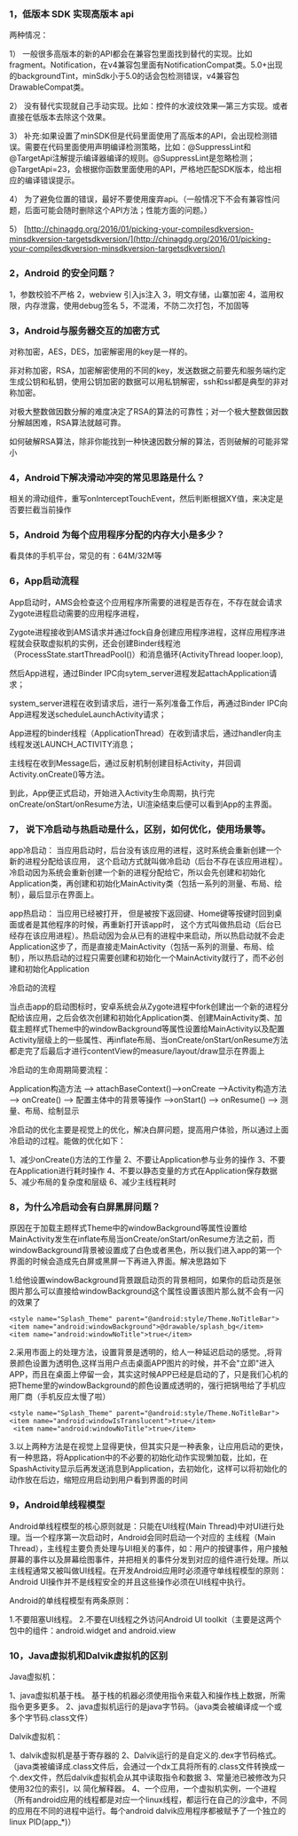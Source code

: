 ### 1，低版本 SDK 实现高版本 api

两种情况：

1） 一般很多高版本的新的API都会在兼容包里面找到替代的实现。比如fragment。Notification，在v4兼容包里面有NotificationCompat类。5.0+出现的backgroundTint，minSdk小于5.0的话会包检测错误，v4兼容包DrawableCompat类。

2） 没有替代实现就自己手动实现。比如：控件的水波纹效果—第三方实现。或者直接在低版本去除这个效果。

3） 补充:如果设置了minSDK但是代码里面使用了高版本的API，会出现检测错误。需要在代码里面使用声明编译检测策略，比如：@SuppressLint和@TargetApi注解提示编译器编译的规则。@SuppressLint是忽略检测；@TargetApi=23，会根据你函数里面使用的API，严格地匹配SDK版本，给出相应的编译错误提示。

4） 为了避免位置的错误，最好不要使用废弃api。（一般情况下不会有兼容性问题，后面可能会随时删除这个API方法；性能方面的问题。）

5） [http://chinagdg.org/2016/01/picking-your-compilesdkversion-minsdkversion-targetsdkversion/](http://chinagdg.org/2016/01/picking-your-compilesdkversion-minsdkversion-targetsdkversion/)

### 2，Android 的安全问题？

1，参数校验不严格
2，webview 引入js注入
3，明文存储，山寨加密
4，滥用权限，内存泄露，使用debug签名
5，不混淆，不防二次打包，不加固等

### 3，Android与服务器交互的加密方式

对称加密，AES，DES，加密解密用的key是一样的。

非对称加密，RSA，加密解密使用的不同的key，发送数据之前要先和服务端约定生成公钥和私钥，使用公钥加密的数据可以用私钥解密，ssh和ssl都是典型的非对称加密。

对极大整数做因数分解的难度决定了RSA的算法的可靠性；对一个极大整数做因数分解越困难，RSA算法就越可靠。

如何破解RSA算法，除非你能找到一种快速因数分解的算法，否则破解的可能非常小

### 4，Android下解决滑动冲突的常见思路是什么？

相关的滑动组件，重写onInterceptTouchEvent，然后判断根据XY值，来决定是否要拦截当前操作

### 5，Android 为每个应用程序分配的内存大小是多少？

看具体的手机平台，常见的有：64M/32M等

### 6，App启动流程

App启动时，AMS会检查这个应用程序所需要的进程是否存在，不存在就会请求Zygote进程启动需要的应用程序进程，

Zygote进程接收到AMS请求并通过fock自身创建应用程序进程，这样应用程序进程就会获取虚拟机的实例，还会创建Binder线程池（ProcessState.startThreadPool()）和消息循环(ActivityThread looper.loop),

然后App进程，通过Binder IPC向sytem_server进程发起attachApplication请求；

system_server进程在收到请求后，进行一系列准备工作后，再通过Binder IPC向App进程发送scheduleLaunchActivity请求；

App进程的binder线程（ApplicationThread）在收到请求后，通过handler向主线程发送LAUNCH_ACTIVITY消息；

主线程在收到Message后，通过反射机制创建目标Activity，并回调Activity.onCreate()等方法。

到此，App便正式启动，开始进入Activity生命周期，执行完onCreate/onStart/onResume方法，UI渲染结束后便可以看到App的主界面。

### 7， 说下冷启动与热启动是什么，区别，如何优化，使用场景等。

app冷启动： 当应用启动时，后台没有该应用的进程，这时系统会重新创建一个新的进程分配给该应用， 这个启动方式就叫做冷启动（后台不存在该应用进程）。冷启动因为系统会重新创建一个新的进程分配给它，所以会先创建和初始化Application类，再创建和初始化MainActivity类（包括一系列的测量、布局、绘制），最后显示在界面上。

app热启动： 当应用已经被打开， 但是被按下返回键、Home键等按键时回到桌面或者是其他程序的时候，再重新打开该app时， 这个方式叫做热启动（后台已经存在该应用进程）。热启动因为会从已有的进程中来启动，所以热启动就不会走Application这步了，而是直接走MainActivity（包括一系列的测量、布局、绘制），所以热启动的过程只需要创建和初始化一个MainActivity就行了，而不必创建和初始化Application

冷启动的流程

当点击app的启动图标时，安卓系统会从Zygote进程中fork创建出一个新的进程分配给该应用，之后会依次创建和初始化Application类、创建MainActivity类、加载主题样式Theme中的windowBackground等属性设置给MainActivity以及配置Activity层级上的一些属性、再inflate布局、当onCreate/onStart/onResume方法都走完了后最后才进行contentView的measure/layout/draw显示在界面上

冷启动的生命周期简要流程：

Application构造方法 –> attachBaseContext()–>onCreate –>Activity构造方法 –> onCreate() –> 配置主体中的背景等操作 –>onStart() –> onResume() –> 测量、布局、绘制显示

冷启动的优化主要是视觉上的优化，解决白屏问题，提高用户体验，所以通过上面冷启动的过程。能做的优化如下：

1、减少onCreate()方法的工作量
2、不要让Application参与业务的操作
3、不要在Application进行耗时操作
4、不要以静态变量的方式在Application保存数据
5、减少布局的复杂度和层级
6、减少主线程耗时

### 8，为什么冷启动会有白屏黑屏问题？

原因在于加载主题样式Theme中的windowBackground等属性设置给MainActivity发生在inflate布局当onCreate/onStart/onResume方法之前，而windowBackground背景被设置成了白色或者黑色，所以我们进入app的第一个界面的时候会造成先白屏或黑屏一下再进入界面。解决思路如下

1.给他设置windowBackground背景跟启动页的背景相同，如果你的启动页是张图片那么可以直接给windowBackground这个属性设置该图片那么就不会有一闪的效果了
```
<style name="Splash_Theme" parent="@android:style/Theme.NoTitleBar"> 
<item name="android:windowBackground">@drawable/splash_bg</item> 
<item name="android:windowNoTitle">true</item>
```
2.采用市面上的处理方法，设置背景是透明的，给人一种延迟启动的感觉。,将背景颜色设置为透明色,这样当用户点击桌面APP图片的时候，并不会"立即"进入APP，而且在桌面上停留一会，其实这时候APP已经是启动的了，只是我们心机的把Theme里的windowBackground的颜色设置成透明的，强行把锅甩给了手机应用厂商（手机反应太慢了啦）
```
<style name="Splash_Theme" parent="@android:style/Theme.NoTitleBar"> 
<item name="android:windowIsTranslucent">true</item>
 <item name="android:windowNoTitle">true</item>
```
3.以上两种方法是在视觉上显得更快，但其实只是一种表象，让应用启动的更快，有一种思路，将Application中的不必要的初始化动作实现懒加载，比如，在SpashActivity显示后再发送消息到Application，去初始化，这样可以将初始化的动作放在后边，缩短应用启动到用户看到界面的时间

### 9，Android单线程模型

Android单线程模型的核心原则就是：只能在UI线程(Main Thread)中对UI进行处理。当一个程序第一次启动时，Android会同时启动一个对应的 主线程（Main Thread），主线程主要负责处理与UI相关的事件，如：用户的按键事件，用户接触屏幕的事件以及屏幕绘图事件，并把相关的事件分发到对应的组件进行处理。所以主线程通常又被叫做UI线程。在开发Android应用时必须遵守单线程模型的原则： Android UI操作并不是线程安全的并且这些操作必须在UI线程中执行。

Android的单线程模型有两条原则：

1.不要阻塞UI线程。
2.不要在UI线程之外访问Android UI toolkit（主要是这两个包中的组件：android.widget and android.view

### 10，Java虚拟机和Dalvik虚拟机的区别

Java虚拟机：

1、java虚拟机基于栈。 基于栈的机器必须使用指令来载入和操作栈上数据，所需指令更多更多。
2、java虚拟机运行的是java字节码。（java类会被编译成一个或多个字节码.class文件）

Dalvik虚拟机： 

1、dalvik虚拟机是基于寄存器的
2、Dalvik运行的是自定义的.dex字节码格式。（java类被编译成.class文件后，会通过一个dx工具将所有的.class文件转换成一个.dex文件，然后dalvik虚拟机会从其中读取指令和数据
3、常量池已被修改为只使用32位的索引，以 简化解释器。
4、一个应用，一个虚拟机实例，一个进程（所有android应用的线程都是对应一个linux线程，都运行在自己的沙盒中，不同的应用在不同的进程中运行。每个android dalvik应用程序都被赋予了一个独立的linux PID(app_*)）
